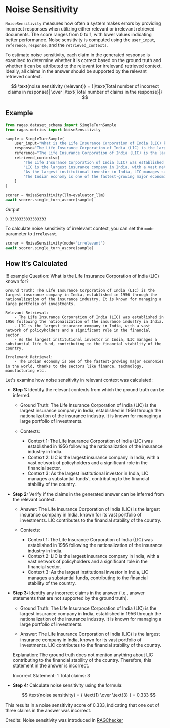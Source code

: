 # Noise Sensitivity

`NoiseSensitivity` measures how often a system makes errors by providing incorrect responses when utilizing either relevant or irrelevant retrieved documents. The score ranges from 0 to 1, with lower values indicating better performance. Noise sensitivity is computed using the `user_input`, `reference`, `response`, and the `retrieved_contexts`.

To estimate noise sensitivity, each claim in the generated response is examined to determine whether it is correct based on the ground truth and whether it can be attributed to the relevant (or irrelevant) retrieved context. Ideally, all claims in the answer should be supported by the relevant retrieved context.


$$
\text{noise sensitivity (relevant)} = {|\text{Total number of incorrect claims in response}| \over |\text{Total number of claims in the response}|}
$$



## Example

```python
from ragas.dataset_schema import SingleTurnSample
from ragas.metrics import NoiseSensitivity

sample = SingleTurnSample(
    user_input="What is the Life Insurance Corporation of India (LIC) known for?",
    response="The Life Insurance Corporation of India (LIC) is the largest insurance company in India, known for its vast portfolio of investments. LIC contributes to the financial stability of the country.",
    reference="The Life Insurance Corporation of India (LIC) is the largest insurance company in India, established in 1956 through the nationalization of the insurance industry. It is known for managing a large portfolio of investments.",
    retrieved_contexts=[
        "The Life Insurance Corporation of India (LIC) was established in 1956 following the nationalization of the insurance industry in India.",
        "LIC is the largest insurance company in India, with a vast network of policyholders and huge investments.",
        "As the largest institutional investor in India, LIC manages substantial funds, contributing to the financial stability of the country.",
        "The Indian economy is one of the fastest-growing major economies in the world, thanks to sectors like finance, technology, manufacturing etc."
    ]
)

scorer = NoiseSensitivity(llm=evaluator_llm)
await scorer.single_turn_ascore(sample)
```
Output
```
0.3333333333333333
```

To calculate noise sensitivity of irrelevant context, you can set the `mode` parameter to `irrelevant`.

```python
scorer = NoiseSensitivity(mode="irrelevant")
await scorer.single_turn_ascore(sample)
```

## How It’s Calculated

!!! example
    Question: What is the Life Insurance Corporation of India (LIC) known for?

    Ground truth: The Life Insurance Corporation of India (LIC) is the largest insurance company in India, established in 1956 through the nationalization of the insurance industry. It is known for managing a large portfolio of investments.

    Relevant Retrieval:
        - The Life Insurance Corporation of India (LIC) was established in 1956 following the nationalization of the insurance industry in India.
        - LIC is the largest insurance company in India, with a vast network of policyholders and a significant role in the financial sector.
        - As the largest institutional investor in India, LIC manages a substantial life fund, contributing to the financial stability of the country.

    Irrelevant Retrieval:
        - The Indian economy is one of the fastest-growing major economies in the world, thanks to the sectors like finance, technology, manufacturing etc.

Let's examine how noise sensitivity in relevant context was calculated:

- **Step 1:** Identify the relevant contexts from which the ground truth can be inferred.

    - Ground Truth:
    The Life Insurance Corporation of India (LIC) is the largest insurance company in India, established in 1956 through the nationalization of the insurance industry. It is known for managing a large portfolio of investments.

    - Contexts:
        - Context 1: The Life Insurance Corporation of India (LIC) was established in 1956 following the nationalization of the insurance industry in India.
        - Context 2: LIC is the largest insurance company in India, with a vast network of policyholders and a significant role in the financial sector.
        - Context 3: As the largest institutional investor in India, LIC manages a substantial funds`, contributing to the financial stability of the country.

- **Step 2:** Verify if the claims in the generated answer can be inferred from the relevant context.

    - Answer:
    The Life Insurance Corporation of India (LIC) is the largest insurance company in India, known for its vast portfolio of investments. LIC contributes to the financial stability of the country.

    - Contexts:
        - Context 1: The Life Insurance Corporation of India (LIC) was established in 1956 following the nationalization of the insurance industry in India.
        - Context 2: LIC is the largest insurance company in India, with a vast network of policyholders and a significant role in the financial sector.
        - Context 3: As the largest institutional investor in India, LIC manages a substantial funds, contributing to the financial stability of the country.


- **Step 3:** Identify any incorrect claims in the answer (i.e., answer statements that are not supported by the ground truth).

    - Ground Truth:
    The Life Insurance Corporation of India (LIC) is the largest insurance company in India, established in 1956 through the nationalization of the insurance industry. It is known for managing a large portfolio of investments.

    - Answer:
    The Life Insurance Corporation of India (LIC) is the largest insurance company in India, known for its vast portfolio of investments. LIC contributes to the financial stability of the country.

    Explanation: The ground truth does not mention anything about LIC contributing to the financial stability of the country. Therefore, this statement in the answer is incorrect.

    Incorrect Statement: 1
    Total claims: 3

- **Step 4:** Calculate noise sensitivity using the formula:

    $$
    \text{noise sensitivity} = { \text{1} \over \text{3} } = 0.333
    $$

This results in a noise sensitivity score of 0.333, indicating that one out of three claims in the answer was incorrect.


Credits: Noise sensitivity was introduced in [RAGChecker](https://github.com/amazon-science/RAGChecker/tree/main/ragchecker)